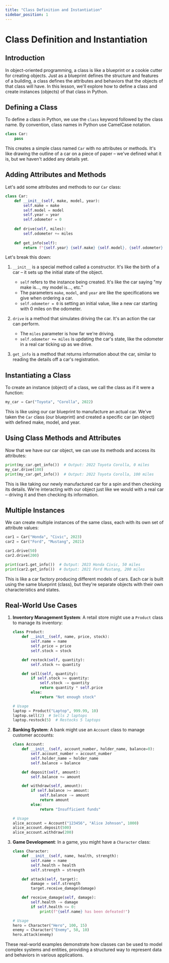 ```yaml
---
title: "Class Definition and Instantiation"
sidebar_position: 1
---
```


# Class Definition and Instantiation

## Introduction

In object-oriented programming, a class is like a blueprint or a cookie cutter for creating objects. Just as a blueprint defines the structure and features of a building, a class defines the attributes and behaviors that the objects of that class will have. In this lesson, we'll explore how to define a class and create instances (objects) of that class in Python.

## Defining a Class

To define a class in Python, we use the `class` keyword followed by the class name. By convention, class names in Python use CamelCase notation.

```python
class Car:
    pass
```

This creates a simple class named `Car` with no attributes or methods. It's like drawing the outline of a car on a piece of paper – we've defined what it is, but we haven't added any details yet.

## Adding Attributes and Methods

Let's add some attributes and methods to our `Car` class:

```python
class Car:
    def __init__(self, make, model, year):
        self.make = make
        self.model = model
        self.year = year
        self.odometer = 0
    
    def drive(self, miles):
        self.odometer += miles
    
    def get_info(self):
        return f"{self.year} {self.make} {self.model}, {self.odometer} miles"
```

Let's break this down:

1. `__init__` is a special method called a constructor. It's like the birth of a car – it sets up the initial state of the object.
    - `self` refers to the instance being created. It's like the car saying "my make is..., my model is..., etc."
    - The parameters `make`, `model`, and `year` are like the specifications we give when ordering a car.
    - `self.odometer = 0` is setting an initial value, like a new car starting with 0 miles on the odometer.

2. `drive` is a method that simulates driving the car. It's an action the car can perform.
    - The `miles` parameter is how far we're driving.
    - `self.odometer += miles` is updating the car's state, like the odometer in a real car ticking up as we drive.

3. `get_info` is a method that returns information about the car, similar to reading the details off a car's registration.

## Instantiating a Class

To create an instance (object) of a class, we call the class as if it were a function:

```python
my_car = Car("Toyota", "Corolla", 2022)
```

This is like using our car blueprint to manufacture an actual car. We've taken the `Car` class (our blueprint) and created a specific car (an object) with defined make, model, and year.

## Using Class Methods and Attributes

Now that we have our car object, we can use its methods and access its attributes:

```python
print(my_car.get_info())  # Output: 2022 Toyota Corolla, 0 miles
my_car.drive(100)
print(my_car.get_info())  # Output: 2022 Toyota Corolla, 100 miles
```

This is like taking our newly manufactured car for a spin and then checking its details. We're interacting with our object just like we would with a real car – driving it and then checking its information.

## Multiple Instances

We can create multiple instances of the same class, each with its own set of attribute values:

```python
car1 = Car("Honda", "Civic", 2023)
car2 = Car("Ford", "Mustang", 2021)

car1.drive(50)
car2.drive(200)

print(car1.get_info())  # Output: 2023 Honda Civic, 50 miles
print(car2.get_info())  # Output: 2021 Ford Mustang, 200 miles
```

This is like a car factory producing different models of cars. Each car is built using the same blueprint (class), but they're separate objects with their own characteristics and states.

## Real-World Use Cases

1. **Inventory Management System**:
   A retail store might use a `Product` class to manage its inventory:

   ```python
   class Product:
       def __init__(self, name, price, stock):
           self.name = name
           self.price = price
           self.stock = stock

       def restock(self, quantity):
           self.stock += quantity

       def sell(self, quantity):
           if self.stock >= quantity:
               self.stock -= quantity
               return quantity * self.price
           else:
               return "Not enough stock"

   # Usage
   laptop = Product("Laptop", 999.99, 10)
   laptop.sell(2)  # Sells 2 laptops
   laptop.restock(5)  # Restocks 5 laptops
   ```

2. **Banking System**:
   A bank might use an `Account` class to manage customer accounts:

   ```python
   class Account:
       def __init__(self, account_number, holder_name, balance=0):
           self.account_number = account_number
           self.holder_name = holder_name
           self.balance = balance

       def deposit(self, amount):
           self.balance += amount

       def withdraw(self, amount):
           if self.balance >= amount:
               self.balance -= amount
               return amount
           else:
               return "Insufficient funds"

   # Usage
   alice_account = Account("123456", "Alice Johnson", 1000)
   alice_account.deposit(500)
   alice_account.withdraw(200)
   ```

3. **Game Development**:
   In a game, you might have a `Character` class:

   ```python
   class Character:
       def __init__(self, name, health, strength):
           self.name = name
           self.health = health
           self.strength = strength

       def attack(self, target):
           damage = self.strength
           target.receive_damage(damage)

       def receive_damage(self, damage):
           self.health -= damage
           if self.health <= 0:
               print(f"{self.name} has been defeated!")

   # Usage
   hero = Character("Hero", 100, 15)
   enemy = Character("Enemy", 50, 10)
   hero.attack(enemy)
   ```

These real-world examples demonstrate how classes can be used to model complex systems and entities, providing a structured way to represent data and behaviors in various applications.
